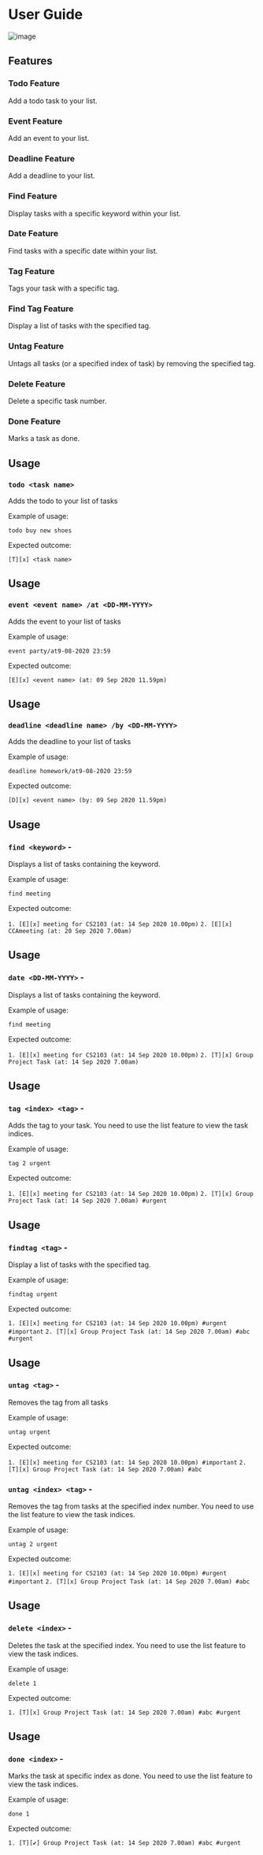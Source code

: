 # User Guide

![image](../other/app-preview.gif)

## Features 

### Todo Feature
Add a todo task to your list.

### Event Feature
Add an event to your list.

### Deadline Feature
Add a deadline to your list.

### Find Feature
Display tasks with a specific keyword within your list.

### Date Feature
Find tasks with a specific date within your list.

### Tag Feature
Tags your task with a specific tag.

### Find Tag Feature
Display a list of tasks with the specified tag.

### Untag Feature
Untags all tasks (or a specified index of task) by removing the specified tag.

### Delete Feature
Delete a specific task number.

### Done Feature
Marks a task as done.

## Usage

### `todo <task name>`

Adds the todo to your list of tasks

Example of usage: 

`todo buy new shoes`

Expected outcome:

`[T][x] <task name>`

## Usage

### `event <event name> /at <DD-MM-YYYY>`

Adds the event to your list of tasks

Example of usage: 

`event party/at9-08-2020 23:59`

Expected outcome:

`[E][x] <event name> (at: 09 Sep 2020 11.59pm)`

## Usage

### `deadline <deadline name> /by <DD-MM-YYYY>` 

Adds the deadline to your list of tasks

Example of usage: 

`deadline homework/at9-08-2020 23:59`

Expected outcome:

`[D][x] <event name> (by: 09 Sep 2020 11.59pm)`

## Usage

### `find <keyword>` - 

Displays a list of tasks containing the keyword.

Example of usage: 

`find meeting`

Expected outcome:

`1. [E][x] meeting for CS2103 (at: 14 Sep 2020 10.00pm)`
`2. [E][x] CCAmeeting (at: 20 Sep 2020 7.00am)`

## Usage

### `date <DD-MM-YYYY>` - 

Displays a list of tasks containing the keyword.

Example of usage: 

`find meeting`

Expected outcome:

`1. [E][x] meeting for CS2103 (at: 14 Sep 2020 10.00pm)`
`2. [T][x] Group Project Task (at: 14 Sep 2020 7.00am)`

## Usage

### `tag <index> <tag>` - 

Adds the tag to your task. You need to use the list feature to view the task indices.

Example of usage: 

`tag 2 urgent`

Expected outcome:

`1. [E][x] meeting for CS2103 (at: 14 Sep 2020 10.00pm)`
`2. [T][x] Group Project Task (at: 14 Sep 2020 7.00am) #urgent`

## Usage

### `findtag <tag>` - 

Display a list of tasks with the specified tag.

Example of usage: 

`findtag urgent`

Expected outcome:

`1. [E][x] meeting for CS2103 (at: 14 Sep 2020 10.00pm) #urgent #important`
`2. [T][x] Group Project Task (at: 14 Sep 2020 7.00am) #abc #urgent`

## Usage

### `untag <tag>` - 

Removes the tag from all tasks

Example of usage: 

`untag urgent`

Expected outcome:

`1. [E][x] meeting for CS2103 (at: 14 Sep 2020 10.00pm) #important`
`2. [T][x] Group Project Task (at: 14 Sep 2020 7.00am) #abc`

### `untag <index> <tag>` - 

Removes the tag from tasks at the specified index number. You need to use the list feature to view the task indices. 

Example of usage: 

`untag 2 urgent`

Expected outcome:

`1. [E][x] meeting for CS2103 (at: 14 Sep 2020 10.00pm) #urgent #important`
`2. [T][x] Group Project Task (at: 14 Sep 2020 7.00am) #abc`

## Usage

### `delete <index>` - 

Deletes the task at the specified index. You need to use the list feature to view the task indices.

Example of usage: 

`delete 1`

Expected outcome:

`1. [T][x] Group Project Task (at: 14 Sep 2020 7.00am) #abc #urgent`

## Usage

### `done <index>` - 

Marks the task at specific index as done. You need to use the list feature to view the task indices.

Example of usage: 

`done 1`

Expected outcome:

`1. [T][✔] Group Project Task (at: 14 Sep 2020 7.00am) #abc #urgent`
